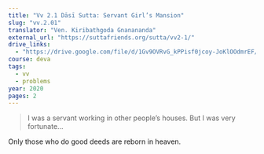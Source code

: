```yaml
---
title: "Vv 2.1 Dāsī Sutta: Servant Girl’s Mansion"
slug: "vv.2.01"
translator: "Ven. Kiribathgoda Gnanananda"
external_url: "https://suttafriends.org/sutta/vv2-1/"
drive_links:
  - "https://drive.google.com/file/d/1Gv9OVRvG_kPPisf0jcoy-JoKlOOdmrEF/view?usp=drivesdk"
course: deva
tags:
  - vv
  - problems
year: 2020
pages: 2
---
```


> I was a servant working in other people’s houses. But I was very fortunate...

Only those who do good deeds are reborn in heaven.

